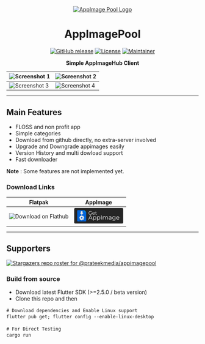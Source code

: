 <p align="center"><a href="#appimagepool"><img src="https://raw.githubusercontent.com/prateekmedia/appimagepool/dev/assets/appimagepool.png" height=80px alt="AppImage Pool Logo"/></a></p>
<h1 align="center">AppImagePool</h1>
<p align="center">
<a href="https://github.com/prateekmedia/appimagepool/releases"><img alt="GitHub release" src="https://img.shields.io/github/v/release/prateekmedia/appimagepool?color=blueviolet"/></a> <a href="LICENSE"><img alt="License" src="https://img.shields.io/github/license/prateekmedia/appimagepool?color=blueviolet"/></a> <a href="https://github.com/prateekmedia"><img alt="Maintainer" src="https://img.shields.io/badge/Maintainer-prateekmedia-blueviolet"/></a>
</p>

<p align="center"><b>
Simple AppImageHub Client</b></p>

| <img src="https://raw.githubusercontent.com/prateekmedia/appimagepool/dev/assets/screenshot/home.jpg" alt="Screenshot 1"/>   | <img src="https://raw.githubusercontent.com/prateekmedia/appimagepool/dev/assets/screenshot/app.jpg" alt="Screenshot 2"/>      |
| ---------------------------------------------------------------------------------------------------------------------------- | ------------------------------------------------------------------------------------------------------------------------------ |
| <img src="https://raw.githubusercontent.com/prateekmedia/appimagepool/dev/assets/screenshot/search.jpg" alt="Screenshot 3"/> | <img src="https://raw.githubusercontent.com/prateekmedia/appimagepool/dev/assets/screenshot/category.jpg" alt="Screenshot 4"/> |

---

## Main Features

- FLOSS and non profit app
- Simple categories
- Download from github directly, no extra-server involved
- Upgrade and Downgrade appimages easily
- Version History and multi dowload support
- Fast downloader

**Note** : Some features are not implemented yet.

### Download Links

| Flatpak                                                                                                          | AppImage                                                                                                                                                                                                                        |
| ---------------------------------------------------------------------------------------------------------------- | ------------------------------------------------------------------------------------------------------------------------------------------------------------------------------------------------------------------------------- |
| <a><img width='130' alt='Download on Flathub' src='https://flathub.org/assets/badges/flathub-badge-en.png'/></a> | <a href='https://github.com/prateekmedia/appimagepool/releases/latest/'><img width='130' alt='Download AppImage' src='https://github.com/srevinsaju/get-appimage/raw/master/static/badges/get-appimage-branding-dark.png'/></a> |

---

## Supporters

[![Stargazers repo roster for @prateekmedia/appimagepool](https://reporoster.com/stars/prateekmedia/appimagepool)](https://github.com/prateekmedia/appimagepool/stargazers)

### Build from source

- Download latest Flutter SDK (>=2.5.0 / beta version)
- Clone this repo and then

```
# Download dependencies and Enable Linux support
flutter pub get; flutter config --enable-linux-desktop

# For Direct Testing
cargo run
```
